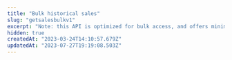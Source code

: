 ```yaml
---
title: "Bulk historical sales"
slug: "getsalesbulkv1"
excerpt: "Note: this API is optimized for bulk access, and offers minimal filters/metadata. If you need more flexibility, try the `NFT API > Sales` endpoint"
hidden: true
createdAt: "2023-03-24T14:10:57.679Z"
updatedAt: "2023-07-27T19:19:08.503Z"
---
```

